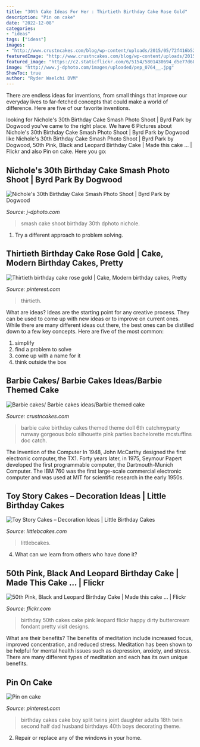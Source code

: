 ```yaml
---
title: "30th Cake Ideas For Her : Thirtieth Birthday Cake Rose Gold"
description: "Pin on cake"
date: "2022-12-08"
categories:
- "ideas"
tags: ["ideas"]
images:
- "http://www.crustncakes.com/blog/wp-content/uploads/2015/05/72f416b522396b1990cbb17443531b09.jpg"
featuredImage: "http://www.crustncakes.com/blog/wp-content/uploads/2015/05/72f416b522396b1990cbb17443531b09.jpg"
featured_image: "https://c2.staticflickr.com/6/5154/5801430694_d5e77d6824_b.jpg"
image: "http://www.j-dphoto.com/images/uploaded/pep_0764__.jpg"
ShowToc: true
author: "Ryder Waelchi DVM"
---
```



There are endless ideas for inventions, from small things that improve our everyday lives to far-fetched concepts that could make a world of difference. Here are five of our favorite inventions.

	

		
looking for Nichole&#039;s 30th Birthday Cake Smash Photo Shoot | Byrd Park by Dogwood you've came to the right place. We have 6 Pictures about Nichole&#039;s 30th Birthday Cake Smash Photo Shoot | Byrd Park by Dogwood like Nichole&#039;s 30th Birthday Cake Smash Photo Shoot | Byrd Park by Dogwood, 50th Pink, Black and Leopard Birthday Cake | Made this cake … | Flickr and also Pin on cake. Here you go:
		
    
## Nichole&#039;s 30th Birthday Cake Smash Photo Shoot | Byrd Park By Dogwood

<img loading=lazy src="http://www.j-dphoto.com/images/uploaded/pep_0764__.jpg" onerror="this.onerror=null;this.src='https://tse3.mm.bing.net/th?id=OIP.l0yx93URFZeUUC1VxUVRCwHaLG&amp;pid=15.1';" alt="Nichole&#039;s 30th Birthday Cake Smash Photo Shoot | Byrd Park by Dogwood">

_Source: j-dphoto.com_

>smash cake shoot birthday 30th dphoto nichole. 

	

1. Try a different approach to problem solving.

    
## Thirtieth Birthday Cake Rose Gold | Cake, Modern Birthday Cakes, Pretty

<img loading=lazy src="https://i.pinimg.com/736x/ab/31/dd/ab31ddcfdfcb047d69bc587d3bdcf098.jpg" onerror="this.onerror=null;this.src='https://tse4.mm.bing.net/th?id=OIP.14aSTIesyADDKtCA_AfsLwHaHa&amp;pid=15.1';" alt="Thirtieth birthday cake rose gold | Cake, Modern birthday cakes, Pretty">

_Source: pinterest.com_

>thirtieth. 

	

What are ideas?
Ideas are the starting point for any creative process. They can be used to come up with new ideas or to improve on current ones. While there are many different ideas out there, the best ones can be distilled down to a few key concepts. Here are five of the most common:
1. simplify
2. find a problem to solve
3. come up with a name for it
4. think outside the box

    
## Barbie Cakes/ Barbie Cakes Ideas/Barbie Themed Cake

<img loading=lazy src="http://www.crustncakes.com/blog/wp-content/uploads/2015/05/72f416b522396b1990cbb17443531b09.jpg" onerror="this.onerror=null;this.src='https://tse4.mm.bing.net/th?id=OIP._q9PigzqB53vQbumRYRr3QHaKv&amp;pid=15.1';" alt="Barbie cakes/ Barbie cakes ideas/Barbie themed cake">

_Source: crustncakes.com_

>barbie cake birthday cakes themed theme doll 6th catchmyparty runway gorgeous bolo silhouette pink parties bachelorette mcstuffins doc catch. 

	

The Invention of the Computer
In 1948, John McCarthy designed the first electronic computer, the TX1. Forty years later, in 1975, Seymour Papert developed the first programmable computer, the Dartmouth-Munich Computer. The IBM 760 was the first large-scale commercial electronic computer and was used at MIT for scientific research in the early 1950s.

    
## Toy Story Cakes – Decoration Ideas | Little Birthday Cakes

<img loading=lazy src="https://www.littlebcakes.com/wp-content/uploads/2014/02/Toy-Story-Cake-Ideas.jpg" onerror="this.onerror=null;this.src='https://tse2.mm.bing.net/th?id=OIP.SkDbF0H0TF2sYM-v-v5-wAHaLG&amp;pid=15.1';" alt="Toy Story Cakes – Decoration Ideas | Little Birthday Cakes">

_Source: littlebcakes.com_

>littlebcakes. 

	

4) What can we learn from others who have done it?

    
## 50th Pink, Black And Leopard Birthday Cake | Made This Cake … | Flickr

<img loading=lazy src="https://c2.staticflickr.com/6/5154/5801430694_d5e77d6824_b.jpg" onerror="this.onerror=null;this.src='https://tse3.mm.bing.net/th?id=OIP.6Q7p5StwJjLK16hDAwz7kwHaLG&amp;pid=15.1';" alt="50th Pink, Black and Leopard Birthday Cake | Made this cake … | Flickr">

_Source: flickr.com_

>birthday 50th cakes cake pink leopard flickr happy dirty buttercream fondant pretty visit designs. 

	

What are their benefits?
The benefits of meditation include increased focus, improved concentration, and reduced stress. Meditation has been shown to be helpful for mental health issues such as depression, anxiety, and stress. There are many different types of meditation and each has its own unique benefits.

    
## Pin On Cake

<img loading=lazy src="https://i.pinimg.com/736x/d8/4d/13/d84d13505e811ec6bfe55eec5fa962a8--birthday-cakes-for-adults-first-birthday-cakes.jpg" onerror="this.onerror=null;this.src='https://tse1.mm.bing.net/th?id=OIP.sS9s-nX6_wuj70QJGUZM9wHaKC&amp;pid=15.1';" alt="Pin on cake">

_Source: pinterest.com_

>birthday cakes cake boy split twins joint daughter adults 18th twin second half dad husband birthdays 40th boys decorating theme. 

	

2. Repair or replace any of the windows in your home.

